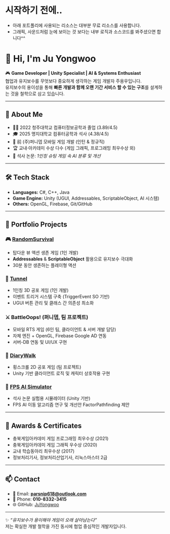 # 시작하기 전에..
- 아래 포트폴리에 사용되는 리소스는 대부분 무료 리소스를 사용합니다.
- 그래픽, 사운드처럼 눈에 보이는 것 보다는 내부 로직과 소스코드를 봐주셨으면 합니다^^
  
# 👋 Hi, I'm Ju Yongwoo

🎮 **Game Developer | Unity Specialist | AI & Systems Enthusiast**  
협업과 유지보수를 무엇보다 중요하게 생각하는 게임 개발자 주용우입니다.  
유지보수의 용이성을 통해 **빠른 개발과 함께 오랜 기간 서비스 할 수 있는 구조**를 설계하는 것을 철학으로 삼고 있습니다.  

---

## 📌 About Me
- 👨‍🎓 2022 청주대학교 컴퓨터정보공학과 졸업 (3.89/4.5)  
- 🎓 2025 명지대학교 컴퓨터공학과 석사 (4.38/4.5)  
- 💼 前 (주)퍼니뎁 모바일 게임 개발 (인턴 & 정규직)  
- 🏆 교내·아카데미 수상 다수 (게임 그래픽, 프로그래밍 최우수상 외)  
- 📄 석사 논문: *1인칭 슈팅 게임 속 AI 분류 및 개선*  

---

## 🛠 Tech Stack
- **Languages:** C#, C++, Java  
- **Game Engine:** Unity (UGUI, Addressables, ScriptableObject, AI 시스템)  
- **Others:** OpenGL, Firebase, Git/GitHub  

---

## 🚀 Portfolio Projects
### 🎮 [RandomSurvival](https://github.com/JuYongwoo/RandomSurvival)
- 탑다운 뷰 액션 생존 게임 (1인 개발)  
- **Addressables** & **ScriptableObject** 활용으로 유지보수 극대화  
- 30분 동안 생존하는 플레이형 액션  

### 👻 [Tunnel](https://github.com/JuYongwoo/Tunnel)
- 1인칭 3D 공포 게임 (1인 개발)  
- 이벤트 트리거 시스템 구축 (TriggerEvent SO 기반)  
- UGUI 버튼 관리 및 클래스 간 의존성 최소화  

### ⚔️ BattleOops! (퍼니뎁, 팀 프로젝트)
- 모바일 RTS 게임 (6인 팀, 클라이언트 & 서버 개발 담당)  
- 자체 엔진 + OpenGL, Firebase Google AD 연동  
- 서버-DB 연동 및 UI/UX 구현  

### 📜 [DiaryWalk](https://github.com/JuYongwoo/2021_1_CapStone)
- 횡스크롤 2D 공포 게임 (팀 프로젝트)  
- Unity 기반 클라이언트 로직 및 캐릭터 상호작용 구현  

### 🧠 [FPS AI Simulator](https://github.com/JuYongwoo/BattleSimulator)
- 석사 논문 실험용 시뮬레이터 (Unity 기반)  
- FPS AI 이동 알고리즘 연구 및 개선안 FactorPathfinding 제안  

---

## 🏅 Awards & Certificates
- 충북게임아카데미 게임 프로그래밍 최우수상 (2021)  
- 충북게임아카데미 게임 그래픽 우수상 (2020)  
- 교내 학습동아리 최우수상 (2017)  
- 정보처리기사, 정보처리산업기사, 리눅스마스터 2급  

---

## 📫 Contact
- 📧 Email: **parsnip618@outlook.com**  
- 📱 Phone: **010-8332-3415**  
- 🌐 GitHub: [JuYongwoo](https://github.com/JuYongwoo)  

---

✨ *“유지보수가 용이해야 게임이 오래 살아남는다”*  
저는 확실한 개발 철학을 가진 동시에 협업 중심적인 개발자입니다.  
